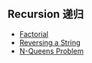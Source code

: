 ## Recursion 递归

- [Factorial](https://www.cs.usfca.edu/~galles/visualization/RecFact.html)
- [Reversing a String](https://www.cs.usfca.edu/~galles/visualization/RecReverse.html)
- [N-Queens Problem](https://www.cs.usfca.edu/~galles/visualization/RecQueens.html)




